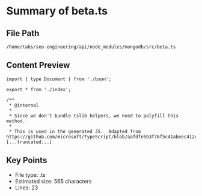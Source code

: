 # Summary of beta.ts
  
## File Path
`/home/tabs/seo-engineering/api/node_modules/mongodb/src/beta.ts`

## Content Preview
```
import { type Document } from './bson';

export * from './index';

/**
 * @internal
 *
 * Since we don't bundle tslib helpers, we need to polyfill this method.
 *
 * This is used in the generated JS.  Adapted from https://github.com/microsoft/TypeScript/blob/aafdfe5b3f76f5c41abeec412ce73c86da94c75f/src/compiler/factory/emitHelpers.ts#L1202.
[...truncated...]
```

## Key Points
- File type: .ts
- Estimated size: 565 characters
- Lines: 23
